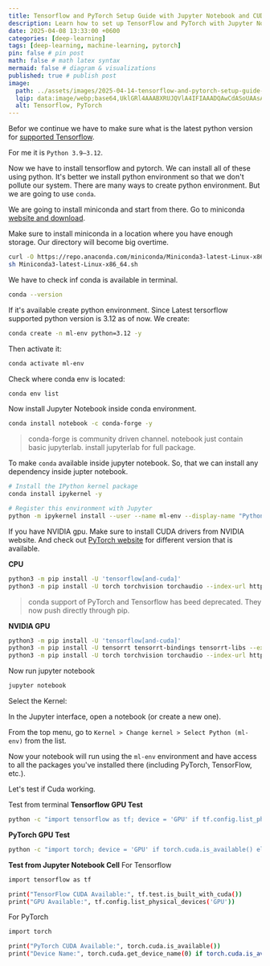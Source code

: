 ```yaml
---
title: Tensorflow and PyTorch Setup Guide with Jupyter Notebook and CUDA
description: Learn how to set up TensorFlow and PyTorch with Jupyter Notebook and CUDA for GPU-accelerated machine learning and deep learning on your system.
date: 2025-04-08 13:33:00 +0600
categories: [deep-learning]
tags: [deep-learning, machine-learning, pytorch]
pin: false # pin post
math: false # math latex syntax
mermaid: false # diagram & visualizations
published: true # publish post
image:
  path: ../assets/images/2025-04-14-tensorflow-and-pytorch-setup-guide-with-cuda/tensorflow-pytorch-jupyter-setup.png
  lqip: data:image/webp;base64,UklGRl4AAABXRUJQVlA4IFIAAADQAwCdASoUAAsAPzmEuVOvKKWisAgB4CcJZgC06Brh1XH01rtaRAAA/s2CZmXU7Rq/LytsmtAAn9f+iXPml+TEg2P1lXrRPcCQyzyZonCNhOAA
  alt: Tensorflow, PyTorch
---
```


Befor we continue we have to make sure what is the latest python version for [supported Tensorflow](https://www.tensorflow.org/install/pip#software_requirements).

For me it is `Python 3.9–3.12`.

Now we have to install tensorflow and pytorch. We can install all of these using python. It's better we install python environment so that we don't pollute our system.
There are many ways to create python environment. But we are going to use `conda`.

We are going to install miniconda and start from there. Go to miniconda [website and download](https://www.anaconda.com/docs/getting-started/miniconda/install#macos-linux-installation).

Make sure to install miniconda in a location where you have enough storage. Our directory will become big overtime.

```bash
curl -O https://repo.anaconda.com/miniconda/Miniconda3-latest-Linux-x86_64.sh
sh Miniconda3-latest-Linux-x86_64.sh
```

We have to check inf conda is available in terminal.

```bash
conda --version
```

If it's available create python environment. Since Latest tersorflow supported python version is 3.12 as of now.
We create:
```bash
conda create -n ml-env python=3.12 -y
```
Then activate it:
```bash
conda activate ml-env
```

Check where conda env is located:
```bash
conda env list
```

Now install Jupyter Notebook inside conda environment.
```sh
conda install notebook -c conda-forge -y
```
> conda-forge is community driven channel. notebook just contain basic jupyterlab. install jupyterlab for full package.

To make `conda` available inside jupyter notebook. So, that we can install any dependency inside jupter notebook.
```bash
# Install the IPython kernel package
conda install ipykernel -y

# Register this environment with Jupyter
python -m ipykernel install --user --name ml-env --display-name "Python (ml-env)"
```

If you have NVIDIA gpu. Make sure to install CUDA drivers from NVIDIA website. And check out [PyTorch website](https://pytorch.org/get-started/locally/#start-locally) for different version that is available.

**CPU**
```bash
python3 -m pip install -U 'tensorflow[and-cuda]'
python3 -m pip install -U torch torchvision torchaudio --index-url https://download.pytorch.org/whl/cpu
```
> conda support of PyTorch and Tensorflow has beed deprecated. They now push directly through pip.

**NVIDIA GPU**
```bash
python3 -m pip install -U 'tensorflow[and-cuda]'
python3 -m pip install -U tensorrt tensorrt-bindings tensorrt-libs --extra-index-url https://pypi.nvidia.com
python3 -m pip install -U torch torchvision torchaudio --index-url https://download.pytorch.org/whl/cu${CUDA_TK_VER//./}
```

Now run jupyter notebook
```bash
jupyter notebook
```
Select the Kernel:

In the Jupyter interface, open a notebook (or create a new one).

From the top menu, go to `Kernel > Change kernel > Select Python (ml-env)` from the list.

Now your notebook will run using the `ml-env` environment and have access to all the packages you've installed there (including PyTorch, TensorFlow, etc.).

Let's test if Cuda working.

Test from terminal
**Tensorflow GPU Test**
```bash
python -c "import tensorflow as tf; device = 'GPU' if tf.config.list_physical_devices('GPU') else 'CPU'; print(f'TensorFlow is running on: {device}')"
```

**PyTorch GPU Test**
```bash
python -c "import torch; device = 'GPU' if torch.cuda.is_available() else 'CPU'; print(f'PyTorch is running on: {device}')"
```

**Test from Jupyter Notebook Cell**
For Tensorflow
```bash
import tensorflow as tf

print("TensorFlow CUDA Available:", tf.test.is_built_with_cuda())
print("GPU Available:", tf.config.list_physical_devices('GPU'))
```

For PyTorch
```bash
import torch

print("PyTorch CUDA Available:", torch.cuda.is_available())
print("Device Name:", torch.cuda.get_device_name(0) if torch.cuda.is_available() else "No GPU")
```














